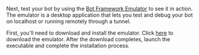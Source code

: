 Next, test your bot by using the [Bot Framework Emulator](~/debug-bots-emulator.md) to see it in action. 
The emulator is a desktop application that lets you test and debug your bot on localhost or running remotely through a tunnel. 

First, you'll need to download and install the emulator. 
Click [here](https://emulator.botframework.com/) to download the emulator. After the download completes, launch the executable and complete the installation process. 

